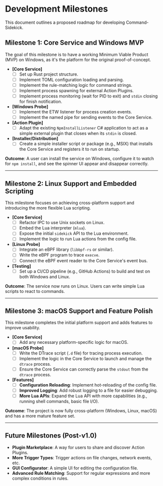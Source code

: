 # Development Milestones

This document outlines a proposed roadmap for developing Command-Sidekick.

## Milestone 1: Core Service and Windows MVP

The goal of this milestone is to have a working Minimum Viable Product (MVP) on Windows, as it's the platform for the original proof-of-concept.

- **[Core Service]**
    - [ ] Set up Rust project structure.
    - [ ] Implement TOML configuration loading and parsing.
    - [ ] Implement the rule-matching logic for command strings.
    - [ ] Implement process spawning for external Action Plugins.
    - [ ] Implement process monitoring (wait for PID to exit) and `stdin` closing for finish notification.

- **[Windows Probe]**
    - [ ] Implement the ETW listener for process creation events.
    - [ ] Implement the named pipe for sending events to the Core Service.

- **[Action Plugin]**
    - [ ] Adapt the existing `NpmInstallListener` C# application to act as a simple external plugin that closes when its `stdin` is closed.

- **[Installer/Distribution]**
    - [ ] Create a simple installer script or package (e.g., MSIX) that installs the Core Service and registers it to run on startup.

**Outcome**: A user can install the service on Windows, configure it to watch for `npm install`, and see the spinner UI appear and disappear correctly.

---

## Milestone 2: Linux Support and Embedded Scripting

This milestone focuses on achieving cross-platform support and introducing the more flexible Lua scripting.

- **[Core Service]**
    - [ ] Refactor IPC to use Unix sockets on Linux.
    - [ ] Embed the Lua interpreter (`mlua`).
    - [ ] Expose the initial `sidekick` API to the Lua environment.
    - [ ] Implement the logic to run Lua actions from the config file.

- **[Linux Probe]**
    - [ ] Integrate an eBPF library (`libbpf-rs` or similar).
    - [ ] Write the eBPF program to trace `execve`.
    - [ ] Connect the eBPF event reader to the Core Service's event bus.

- **[Testing]**
    - [ ] Set up a CI/CD pipeline (e.g., GitHub Actions) to build and test on both Windows and Linux.

**Outcome**: The service now runs on Linux. Users can write simple Lua scripts to react to commands.

---

## Milestone 3: macOS Support and Feature Polish

This milestone completes the initial platform support and adds features to improve usability.

- **[Core Service]**
    - [ ] Add any necessary platform-specific logic for macOS.

- **[macOS Probe]**
    - [ ] Write the DTrace script (`.d` file) for tracing process execution.
    - [ ] Implement the logic in the Core Service to launch and manage the `dtrace` process.
    - [ ] Ensure the Core Service can correctly parse the `stdout` from the `dtrace` process.

- **[Features]**
    - [ ] **Configuration Reloading**: Implement hot-reloading of the config file.
    - [ ] **Improved Logging**: Add robust logging to a file for easier debugging.
    - [ ] **More Lua APIs**: Expand the Lua API with more capabilities (e.g., running shell commands, basic file I/O).

**Outcome**: The project is now fully cross-platform (Windows, Linux, macOS) and has a more mature feature set.

---

## Future Milestones (Post-v1.0)

- **Plugin Marketplace**: A way for users to share and discover Action Plugins.
- **More Trigger Types**: Trigger actions on file changes, network events, etc.
- **GUI Configurator**: A simple UI for editing the configuration file.
- **Advanced Rule Matching**: Support for regular expressions and more complex conditions in rules.
